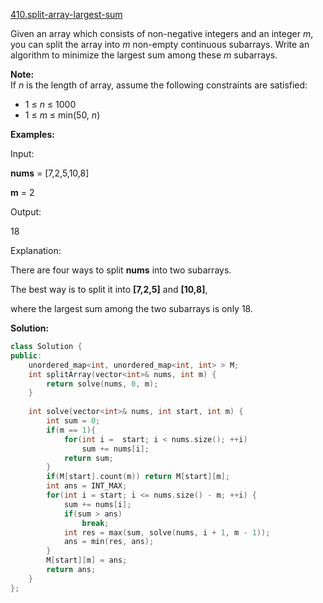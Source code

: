 [410.split-array-largest-sum](https://leetcode.com/problems/split-array-largest-sum/)  

Given an array which consists of non-negative integers and an integer _m_, you can split the array into _m_ non-empty continuous subarrays. Write an algorithm to minimize the largest sum among these _m_ subarrays.

**Note:**  
If _n_ is the length of array, assume the following constraints are satisfied:

*   1 ≤ _n_ ≤ 1000
*   1 ≤ _m_ ≤ min(50, _n_)

**Examples:**

  
Input:
  
**nums** = \[7,2,5,10,8\]
  
**m** = 2
  

  
Output:
  
18
  

  
Explanation:
  
There are four ways to split **nums** into two subarrays.
  
The best way is to split it into **\[7,2,5\]** and **\[10,8\]**,
  
where the largest sum among the two subarrays is only 18.  



**Solution:**  

```cpp
class Solution {
public:
    unordered_map<int, unordered_map<int, int> > M;
    int splitArray(vector<int>& nums, int m) {
        return solve(nums, 0, m);
    }
    
    int solve(vector<int>& nums, int start, int m) {
        int sum = 0;
        if(m == 1){
            for(int i =  start; i < nums.size(); ++i)
                sum += nums[i];
            return sum;
        }
        if(M[start].count(m)) return M[start][m];
        int ans = INT_MAX;
        for(int i = start; i <= nums.size() - m; ++i) {
            sum += nums[i];
            if(sum > ans)
                break;
            int res = max(sum, solve(nums, i + 1, m - 1));
            ans = min(res, ans);
        }
        M[start][m] = ans;
        return ans;
    }
};
```
      